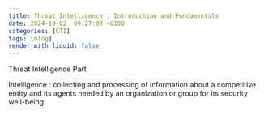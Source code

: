 ```yaml
---
title: Threat Intelligence : Introduction and Fundamentals
date: 2024-10-02  09:27:00 +0100
categories: [CTI]
tags: [blog]
render_with_liquid: false
---
```


Threat Intelligence Part

Intelligence : collecting and processing of information about a competitive entity and its agents needed by an organization or group for its security well-being.